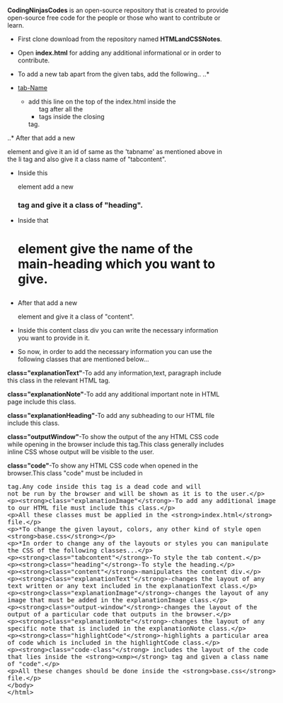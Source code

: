 


**CodingNinjasCodes** is an open-source repository that is created to provide open-source free code for the people or those who want to contribute or learn.

- First clone download from the repository named **HTMLandCSSNotes**.
 
- Open **index.html** for adding any additional informational or in order to contribute.

- To add a new tab apart from the given tabs, add the following..
  ..* <li onclick="openPage(event, 'tab_name')"><a href="javascript:void(0)" class="tablinks">tab-Name</a></li>
  - add this line on the top of the index.html inside the <ul> tag after all the <li> tags inside the closing </ul> tag.

 ..* After that add a new **<div>** element and give it an id of same as the 'tabname' as mentioned above in the li tag and also give it a class name of "tabcontent".

 - Inside this <div> element add a new <h3> tag and give it a class of "heading".

 - Inside that <h1> element give the name of the main-heading which you want to give.

 - After that add a new <div> element and give it a class of "content".

 - Inside this content class div you can write the necessary information you want to provide in it.

 - So now, in order to add the necessary information you can use the following classes that are mentioned below...


**class="explanationText"**-To add any information,text, paragraph include this class in the relevant HTML tag.

**class="explanationNote"**-To add any additional important note in HTML page include this class.

**class="explanationHeading"**-To add any subheading to our HTML file include this class.

**class="outputWindow"**-To show the output of the any HTML CSS code while opening in the browser include this tag.This class generally includes inline CSS whose output will be visible to the user.

**class="code"**-To show any HTML CSS code when opened in the browser.This class "code" must be included in <xmp class="code">tag.Any code inside this tag is a dead code and will not be run by the browser and will be shown as it is to the user.

**class="explanationImage"**-To add any additional image to our HTML file must include this class.


All these classes must be applied in the **index.html** file.

*To change the given layout, colors, any other kind of style open **base.css**

*In order to change any of the layouts or styles you can manipulate the CSS of the following classes...

**class="tabcontent"**-To style the tab content.

**class="heading"**-To style the heading.

**class="content"**-manipulates the content div.

**class="explanationText"**-changes the layout of any text written or any text included in the explanationText class.

**class="explanationImage"**-changes the layout of any image that must be added in the explanationImage class.

**class="output-window"**-changes the layout of the output of a particular code that outputs in the browser.

**class="explanationNote"**-changes the layout of any specific note that is included in the explanationNote class.

**class="highlightCode"**-highlights a particular area of code which is included in the highlightCode class.

**class="code-class"** includes the layout of the code that lies inside the **<xmp>** tag and given a class name of "code".

All these changes should be done inside the **base.css** file.








